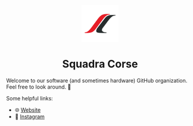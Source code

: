 <div align="center">
  <img src="images/logo.png" width=100 height=100>
</div>

<div align="center">
  <h1>Squadra Corse</h1>
</div>

Welcome to our software (and sometimes hardware) GitHub organization. Feel free
to look around. 👋

Some helpful links:

- 🌐 [Website](https://squadracorsepolito.com)
- 📸 [Instagram](https://www.instagram.com/squadracorsepolito)
